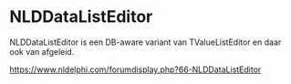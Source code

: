 # NLDDataListEditor
NLDDataListEditor is een DB-aware variant van TValueListEditor en daar ook van afgeleid.

https://www.nldelphi.com/forumdisplay.php?66-NLDDataListEditor
